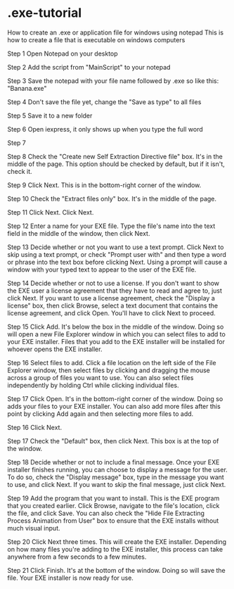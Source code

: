 # .exe-tutorial
</h1>How to create an .exe or application file for windows using notepad</h1>


</h1>This is how to create a file that is executable on windows computers</h1>

Step 1
Open Notepad on your desktop

Step 2
Add the script from "MainScript" to your notepad

Step 3 
Save the notepad with your file name followed by .exe so like this: "Banana.exe"

Step 4
Don't save the file yet, change the "Save as type" to all files

Step 5
Save it to a new folder

Step 6 
Open iexpress, it only shows up when you type the full word

Step 7

Step 8 
Check the "Create new Self Extraction Directive file" box. It's in the middle of the page. This option should be checked by default, but if it isn't, check it.

Step 9
Click Next. This is in the bottom-right corner of the window.

Step 10 
Check the "Extract files only" box. It's in the middle of the page.

Step 11 
Click Next.
Click Next.

Step 12 
Enter a name for your EXE file. Type the file's name into the text field in the middle of the window, then click Next.

Step 13 
Decide whether or not you want to use a text prompt. Click Next to skip using a text prompt, or check "Prompt user with" and then type a word or phrase into the text box before clicking Next.
Using a prompt will cause a window with your typed text to appear to the user of the EXE file.

Step 14
Decide whether or not to use a license. If you don't want to show the EXE user a license agreement that they have to read and agree to, just click Next. If you want to use a license agreement, check the "Display a license" box, then click Browse, select a text document that contains the license agreement, and click Open. You'll have to click Next to proceed.

Step 15
Click Add. It's below the box in the middle of the window. Doing so will open a new File Explorer window in which you can select files to add to your EXE installer.
Files that you add to the EXE installer will be installed for whoever opens the EXE installer.

Step 16
Select files to add. Click a file location on the left side of the File Explorer window, then select files by clicking and dragging the mouse across a group of files you want to use.
You can also select files independently by holding Ctrl while clicking individual files.

Step 17
Click Open. It's in the bottom-right corner of the window. Doing so adds your files to your EXE installer.
You can also add more files after this point by clicking Add again and then selecting more files to add.

Step 16 
Click Next.

Step 17 
Check the "Default" box, then click Next. This box is at the top of the window.

Step 18
Decide whether or not to include a final message. Once your EXE installer finishes running, you can choose to display a message for the user. To do so, check the "Display message" box, type in the message you want to use, and click Next.
If you want to skip the final message, just click Next.

Step 19 
Add the program that you want to install. This is the EXE program that you created earlier. Click Browse, navigate to the file's location, click the file, and click Save.
You can also check the "Hide File Extracting Process Animation from User" box to ensure that the EXE installs without much visual input.

Step 20 
Click Next three times. This will create the EXE installer. Depending on how many files you're adding to the EXE installer, this process can take anywhere from a few seconds to a few minutes.

Step 21 
Click Finish. It's at the bottom of the window. Doing so will save the file. Your EXE installer is now ready for use.
